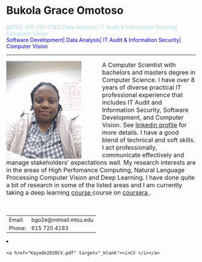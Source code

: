 
<h1>Bukola Grace Omotoso</h1>
<span style="color:LightBlue;font-weight:normal">&9742; 615-720-4182| Data Analysis| IT Audit & Information Security| Computer Vision</span>


<div class="info2">
<span style="color:blue;font-weight:normal">Software Development| Data Analysis| IT Audit & Information Security| Computer Vision</span>
</div>

<hr/>

<div id="container">

<img src="grace_photo.jpg" alt="Picture of Grace Omotoso" width="200" height="260" align="left" style="margin-top: 0px; margin-right: 55px; margin-bottom: 0px; margin-left: 0px;">

<p style="font-size: 16px;">
A Computer Scientist with bachelors and masters degree in Computer Science.  I have over 8 years of diverse practical IT professional experience that includes IT Audit and Information Security, Software Development, and Computer Vision. See <a href="https://www.linkedin.com/in/bukola-grace-omotoso-18003345/
 " target="_blank">linkedin profile</a> for more details. I have a good blend of technical and soft skills. I act professionally, communicate effectively and manage stakeholders' expectations well. My research interests are in the areas of High Perfomance Computing, Natural Language Processing Computer Vision and Deep Learning. 
I have done quite a bit of research in some of the listed areas and I am currently taking a deep learning <a href="https://www.coursera.org/specializations/deep-learning
" target="_blank">course </a>course on  <a href="https://www.coursera.org
" target="_blank">coursera </a>.
 
</p>
<br clear="left">
<p style="font-size: 18px;">


</p>

<div class="info">

</div>

<table>

<tbody><tr>
<td class="ciname">Email: </td>
<td class="cidata">
bgo2e@mtmail.mtsu.edu
</td>
</tr>


<tr>
<td class="ciname">Phone: </td>
<td class="cidata">615 720 4183</td>
</tr>

</tbody></table>

<li>

    <a href="Kayode2020CV.pdf" target="_blank"><i>CV </i></a>

</li><table class="vita">
<tbody><tr valign="top">

</tr></tbody></table>

<p></p>

</div>


